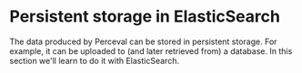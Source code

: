 # Persistent storage in ElasticSearch

The data produced by Perceval can be stored in persistent storage. For example, it can be uploaded to (and later retrieved from) a database. In this section we'll learn to do it with ElasticSearch.

